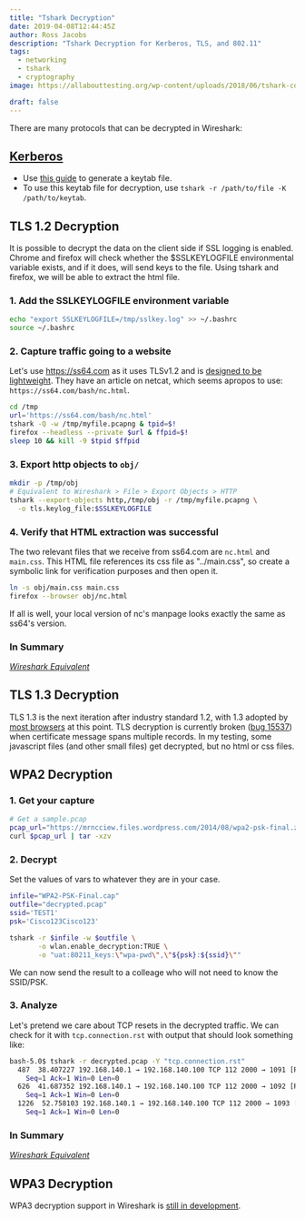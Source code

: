 ```yaml
---
title: "Tshark Decryption"
date: 2019-04-08T12:44:45Z
author: Ross Jacobs
description: "Tshark Decryption for Kerberos, TLS, and 802.11"
tags:
  - networking
  - tshark
  - cryptography
image: https://allabouttesting.org/wp-content/uploads/2018/06/tshark-count.jpg

draft: false
---
```


There are many protocols that can be decrypted in Wireshark:

## [Kerberos](https://wiki.wireshark.org/Kerberos)

- Use [this guide](https://docs.axway.com/bundle/APIGateway_762_IntegrationKerberos_allOS_en_HTML5/page/Content/KerberosIntegration/Wireshark/wireshark_tracing_for_spnego_kerberos_auth_between.htm)
to generate a keytab file.  
- To use this keytab file for decryption, use
`tshark -r /path/to/file -K /path/to/keytab`.

## TLS 1.2 Decryption

It is possible to decrypt the data on the client side if SSL logging is
enabled. Chrome and firefox will check whether the $SSLKEYLOGFILE
environmental variable exists, and if it does, will send keys to the file.
Using tshark and firefox, we will be able to extract the html file. 

### 1. Add the SSLKEYLOGFILE environment variable

```bash
echo "export SSLKEYLOGFILE=/tmp/sslkey.log" >> ~/.bashrc
source ~/.bashrc
```

### 2. Capture traffic going to a website

Let's use
https://ss64.com as it uses TLSv1.2 and is [designed to be
lightweight](https://ss64.com/docs/site.html). They have an article on netcat, which seems apropos to use: `https://ss64.com/bash/nc.html`.

```bash
cd /tmp
url='https://ss64.com/bash/nc.html'
tshark -Q -w /tmp/myfile.pcapng & tpid=$!
firefox --headless --private $url & ffpid=$!
sleep 10 && kill -9 $tpid $ffpid
```

### 3. Export http objects to `obj/`

```bash
mkdir -p /tmp/obj
# Equivalent to Wireshark > File > Export Objects > HTTP
tshark --export-objects http,/tmp/obj -r /tmp/myfile.pcapng \
  -o tls.keylog_file:$SSLKEYLOGFILE
```

### 4. Verify that HTML extraction was successful

The two relevant files that we receive from ss64.com are `nc.html` and
`main.css`. This HTML file references its css file as "../main.css", so
create a symbolic link for verification purposes and then open it.

```bash
ln -s obj/main.css main.css
firefox --browser obj/nc.html
```

If all is well, your local version of nc's manpage looks exactly the same
as ss64's version.

### In Summary

<script id="asciicast-239566" src="https://asciinema.org/a/239566.js" async></script>

[_Wireshark Equivalent_](https://redflagsecurity.net/2019/03/10/decrypting-tls-wireshark/)

## TLS 1.3 Decryption

TLS 1.3 is the next iteration after industry standard 1.2, with 1.3 adopted
by [most browsers](https://caniuse.com/#feat=tls1-3) at this point. TLS
decryption is currently broken ([bug
15537](https://bugs.wireshark.org/bugzilla/show_bug.cgi?id=15537)) when
certificate message spans multiple records. In my testing, some javascript
files (and other small files) get decrypted, but no html or css files.

## WPA2 Decryption

### 1. Get your capture

```bash
# Get a sample.pcap
pcap_url="https://mrncciew.files.wordpress.com/2014/08/wpa2-psk-final.zip"
curl $pcap_url | tar -xzv
```

### 2. Decrypt

Set the values of vars to whatever they are in your case.

```bash
infile="WPA2-PSK-Final.cap"
outfile="decrypted.pcap"
ssid='TEST1'
psk='Cisco123Cisco123'

tshark -r $infile -w $outfile \
       -o wlan.enable_decryption:TRUE \
       -o "uat:80211_keys:\"wpa-pwd\",\"${psk}:${ssid}\""
```

We can now send the result to a colleage who will not need to know the SSID/PSK.

### 3. Analyze

Let's pretend we care about TCP resets in the decrypted traffic. We can check
for it with `tcp.connection.rst` with output that should look something like:

```sh
bash-5.0$ tshark -r decrypted.pcap -Y "tcp.connection.rst"
  487  38.407227 192.168.140.1 → 192.168.140.100 TCP 112 2000 → 1091 [RST, ACK] 
    Seq=1 Ack=1 Win=0 Len=0
  626  41.687352 192.168.140.1 → 192.168.140.100 TCP 112 2000 → 1092 [RST, ACK] 
    Seq=1 Ack=1 Win=0 Len=0
  1226  52.758103 192.168.140.1 → 192.168.140.100 TCP 112 2000 → 1093 [RST, ACK
    Seq=1 Ack=1 Win=0 Len=0
```

### In Summary

<script id="asciicast-239577" src="https://asciinema.org/a/239577.js" async></script>

[_Wireshark Equivalent_](https://mrncciew.com/2014/08/16/decrypt-wpa2-psk-using-wireshark/)

## WPA3 Decryption

WPA3 decryption support in Wireshark is
[still in development](https://seclists.org/wireshark/2019/Mar/79).
